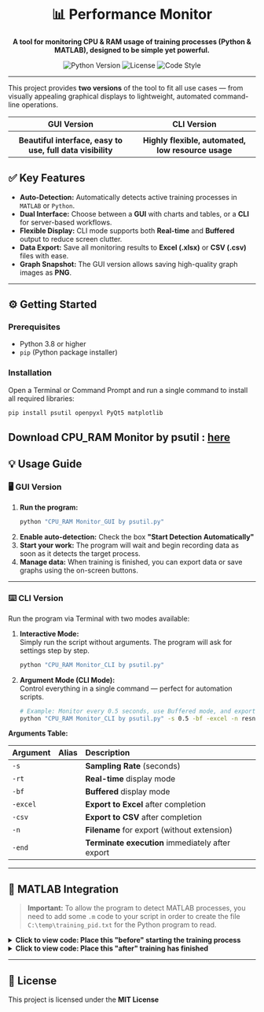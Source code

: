 <div align="center">

# 📊 Performance Monitor

**A tool for monitoring CPU & RAM usage of training processes (Python & MATLAB), designed to be simple yet powerful.**

</div>

<p align="center">
  <img alt="Python Version" src="https://img.shields.io/badge/python-3.8%2B-blue?style=for-the-badge&logo=python">
  <img alt="License" src="https://img.shields.io/badge/license-MIT-green?style=for-the-badge">
  <img alt="Code Style" src="https://img.shields.io/badge/code%20style-black-black?style=for-the-badge">
</p>

---

This project provides **two versions** of the tool to fit all use cases — from visually appealing graphical displays to lightweight, automated command-line operations.

| GUI Version | CLI Version |
| :---: | :---: |
|  |  |
| **Beautiful interface, easy to use, full data visibility** | **Highly flexible, automated, low resource usage** |

## ✅ Key Features

-   **Auto-Detection:** Automatically detects active training processes in `MATLAB` or `Python`.
-   **Dual Interface:** Choose between a **GUI** with charts and tables, or a **CLI** for server-based workflows.
-   **Flexible Display:** CLI mode supports both **Real-time** and **Buffered** output to reduce screen clutter.
-   **Data Export:** Save all monitoring results to **Excel (.xlsx)** or **CSV (.csv)** files with ease.
-   **Graph Snapshot:** The GUI version allows saving high-quality graph images as **PNG**.

---

## ⚙️ Getting Started

### Prerequisites

-   Python 3.8 or higher  
-   `pip` (Python package installer)

### Installation

Open a Terminal or Command Prompt and run a single command to install all required libraries:

```bash
pip install psutil openpyxl PyQt5 matplotlib
```
### 
Download CPU_RAM Monitor by psutil : [here](https://github.com/Benz3560Fggg88/Performance-Monitor-/releases/tag/v1.0.0)
---

## 💡 Usage Guide

### 🖥️ GUI Version

1.  **Run the program:**
    ```bash
    python "CPU_RAM Monitor_GUI by psutil.py"
    ```
2.  **Enable auto-detection:** Check the box **"Start Detection Automatically"**  
3.  **Start your work:** The program will wait and begin recording data as soon as it detects the target process.  
4.  **Manage data:** When training is finished, you can export data or save graphs using the on-screen buttons.  

---

### ⌨️ CLI Version

Run the program via Terminal with two modes available:

1.  **Interactive Mode:**  
    Simply run the script without arguments. The program will ask for settings step by step.  
    ```bash
    python "CPU_RAM Monitor_CLI by psutil.py"
    ```

2.  **Argument Mode (CLI Mode):**  
    Control everything in a single command — perfect for automation scripts.  
    ```bash
    # Example: Monitor every 0.5 seconds, use Buffered mode, and export results to Excel with the file name `resnet_log`
    python "CPU_RAM Monitor_CLI by psutil.py" -s 0.5 -bf -excel -n resnet_log
    ```

**Arguments Table:**

| Argument | Alias | Description |
| :--- | :--- | :--- |
| `-s` | | **Sampling Rate** (seconds) |
| `-rt` | | **Real-time** display mode |
| `-bf` | | **Buffered** display mode |
| `-excel` | | **Export to Excel** after completion |
| `-csv` | | **Export to CSV** after completion |
| `-n` | | **Filename** for export (without extension) |
| `-end` | | **Terminate execution** immediately after export |

---

## 🔗 MATLAB Integration

> **Important:** To allow the program to detect MATLAB processes, you need to add some `.m` code to your script in order to create the file `C:\temp\training_pid.txt` for the Python program to read.

<details>
<summary><strong>Click to view code: Place this "before" starting the training process</strong></summary>

```matlab
% ---------- MATLAB: Start Detection ----------
pid = feature('getpid');  % Get MATLAB's own Process ID
fid = fopen('C:\temp\training_pid.txt', 'w');
if fid == -1
    error('Cannot open C:\temp\training_pid.txt for writing.');
end
fprintf(fid, '%d\n', pid);
fclose(fid);
% -------------------------------------------
```

</details>

<details>
<summary><strong>Click to view code: Place this "after" training has finished</strong></summary>

```matlab
% ---------- MATLAB: End Detection ----------
pause(1);  % Allow a moment for the monitor to catch up
if exist('C:\temp\training_pid.txt', 'file')
    delete('C:\temp\training_pid.txt');
    fprintf('PID file deleted successfully.\n');
end
% -----------------------------------------
```

</details>

---

## 📜 License

This project is licensed under the **MIT License**

